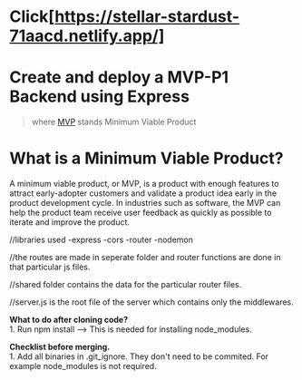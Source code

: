 # Click[https://stellar-stardust-71aacd.netlify.app/]



# Create and deploy a MVP-P1 Backend using Express

>  where [MVP](https://www.productplan.com/glossary/minimum-viable-product/) stands Minimum Viable Product

# What is a Minimum Viable Product?

A minimum viable product, or MVP, is a product with enough features to attract early-adopter customers and validate a product idea early in the product development cycle. In industries such as software, the MVP can help the product team receive user feedback as quickly as possible to iterate and improve the product.










//libraries used
        -express
        -cors
        -router
        -nodemon

//the routes are made in seperate folder and router functions are done in that particular js files.

//shared folder contains the data for the particular router files.

//server.js is the root file of the server which contains only the middlewares.

**What to do after cloning code?**
<br/>1. Run npm install --> This is needed for installing node_modules.


**Checklist before merging.**
<br/>1. Add all binaries in .git_ignore. They don't need to be commited. For example node_modules is not required.


